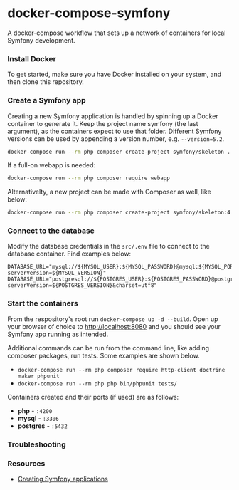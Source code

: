 # docker-compose-symfony

A docker-compose workflow that sets up a network of containers for local Symfony development.

### Install Docker

To get started, make sure you have Docker installed on your system, and then clone this repository.

### Create a Symfony app

Creating a new Symfony application is handled by spinning up a Docker container to generate it.
Keep the project name symfony (the last argument), as the containers expect to use that folder.
Different Symfony versions can be used by appending a version number, e.g. `--version=5.2`.

``` sh
docker-compose run --rm php composer create-project symfony/skeleton .
```
If a full-on webapp is needed:
``` sh
docker-compose run --rm php composer require webapp
```

Alternativelty, a new project can be made with Composer as well, like below:

``` sh
docker-compose run --rm php composer create-project symfony/skeleton:4.3.99 .
```

### Connect to the database

Modify the database credentials in the `src/.env` file to connect to the database container.
Find examples below:
```
DATABASE_URL="mysql://${MYSQL_USER}:${MYSQL_PASSWORD}@mysql:${MYSQL_PORT}/${MYSQL_DATABASE}?serverVersion=${MYSQL_VERSION}"
DATABASE_URL="postgresql://${POSTGRES_USER}:${POSTGRES_PASSWORD}@postgres:${POSTGRES_PORT}/${POSTGRES_DB}?serverVersion=${POSTGRES_VERSION}&charset=utf8"
```

### Start the containers

From the respository's root run `docker-compose up -d --build`. Open up your browser of choice to [http://localhost:8080](http://localhost:8080) and you should see your Symfony app running as intended.

Additional commands can be run from the command line, like adding composer packages, run tests. Some examples are shown below.

- `docker-compose run --rm php composer require http-client doctrine maker phpunit`
- `docker-compose run --rm php php bin/phpunit tests/`

Containers created and their ports (if used) are as follows:

- **php** - `:4200`
- **mysql** - `:3306`
- **postgres** - `:5432`

### Troubleshooting

<!-- The following issues have occurred: -->

### Resources

- [Creating Symfony applications](https://symfony.com/doc/current/setup.html#creating-symfony-applications)
